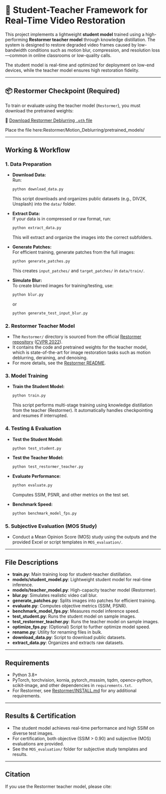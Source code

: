 # 🧠 Student-Teacher Framework for Real-Time Video Restoration

This project implements a lightweight **student model** trained using a high-performing **Restormer teacher model** through knowledge distillation. The system is designed to restore degraded video frames caused by low-bandwidth conditions such as motion blur, compression, and resolution loss—common in online classrooms or low-quality calls.

The student model is real-time and optimized for deployment on low-end devices, while the teacher model ensures high restoration fidelity.

---

## 📦 Restormer Checkpoint (Required)

To train or evaluate using the teacher model (`Restormer`), you must download the pretrained weights:

🔗 [Download Restormer Deblurring `.pth` file](https://drive.google.com/file/d/1TDzcqvoNJS54yk7RSC-pco__HB4E32pz/view?usp=drive_link)

Place the file here:Restormer/Motion_Deblurring/pretrained_models/


---

## Working & Workflow

### 1. **Data Preparation**

- **Download Data:**  
  Run:
  ```bash
  python download_data.py
  ```
  This script downloads and organizes public datasets (e.g., DIV2K, Unsplash) into the `data/` folder.

- **Extract Data:**  
  If your data is in compressed or raw format, run:
  ```bash
  python extract_data.py
  ```
  This will extract and organize the images into the correct subfolders.

- **Generate Patches:**  
  For efficient training, generate patches from the full images:
  ```bash
  python generate_patches.py
  ```
  This creates `input_patches/` and `target_patches/` in `data/train/`.

- **Simulate Blur:**  
  To create blurred images for training/testing, use:
  ```bash
  python blur.py
  ```
  or
  ```bash
  python generate_test_input_blur.py
  ```

### 2. **Restormer Teacher Model**

- The `Restormer/` directory is sourced from the official [Restormer repository](https://github.com/swz30/Restormer) ([CVPR 2022](https://arxiv.org/abs/2111.09881)).
- It contains the code and pretrained weights for the teacher model, which is state-of-the-art for image restoration tasks such as motion deblurring, deraining, and denoising.
- For more details, see the [Restormer README](https://github.com/swz30/Restormer/blob/main/README.md).

### 3. **Model Training**

- **Train the Student Model:**  
  ```bash
  python train.py
  ```
  This script performs multi-stage training using knowledge distillation from the teacher (Restormer). It automatically handles checkpointing and resumes if interrupted.

### 4. **Testing & Evaluation**

- **Test the Student Model:**  
  ```bash
  python test_student.py
  ```

- **Test the Teacher Model:**  
  ```bash
  python test_restormer_teacher.py
  ```

- **Evaluate Performance:**  
  ```bash
  python evaluate.py
  ```
  Computes SSIM, PSNR, and other metrics on the test set.

- **Benchmark Speed:**  
  ```bash
  python benchmark_model_fps.py
  ```

### 5. **Subjective Evaluation (MOS Study)**

- Conduct a Mean Opinion Score (MOS) study using the outputs and the provided Excel or script templates in `MOS_evaluation/`.

---

## File Descriptions

- **train.py**: Main training loop for student-teacher distillation.
- **models/student_model.py**: Lightweight student model for real-time inference.
- **models/teacher_model.py**: High-capacity teacher model (Restormer).
- **blur.py**: Simulates realistic video call blur.
- **generate_patches.py**: Splits images into patches for efficient training.
- **evaluate.py**: Computes objective metrics (SSIM, PSNR).
- **benchmark_model_fps.py**: Measures model inference speed.
- **test_student.py**: Runs the student model on sample images.
- **test_restormer_teacher.py**: Runs the teacher model on sample images.
- **optimize_fps.py**: (Optional) Script to further optimize model speed.
- **rename.py**: Utility for renaming files in bulk.
- **download_data.py**: Script to download public datasets.
- **extract_data.py**: Organizes and extracts raw datasets.

---

## Requirements

- Python 3.8+
- PyTorch, torchvision, kornia, pytorch_msssim, tqdm, opencv-python, scikit-image, and other dependencies in `requirements.txt`.
- For Restormer, see [Restormer/INSTALL.md](https://github.com/swz30/Restormer/blob/main/INSTALL.md) for any additional requirements.

---

## Results & Certification

- The student model achieves real-time performance and high SSIM on diverse test images.
- For certification, both objective (SSIM > 0.90) and subjective (MOS) evaluations are provided.
- See the `MOS_evaluation/` folder for subjective study templates and results.

---

## Citation

If you use the Restormer teacher model, please cite:
